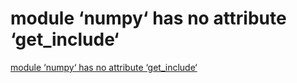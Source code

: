 # module ‘numpy‘ has no attribute ‘get_include‘
[module ‘numpy‘ has no attribute ‘get_include‘](https://aiwithcloud.com/?p=1377)